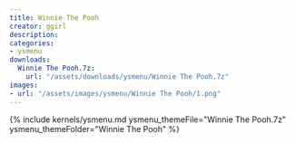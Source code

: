 ```yaml
---
title: Winnie The Pooh
creator: ggirl
description: 
categories:
- ysmenu
downloads:
  Winnie The Pooh.7z:
    url: "/assets/downloads/ysmenu/Winnie The Pooh.7z"
images:
- url: "/assets/images/ysmenu/Winnie The Pooh/1.png"
---
```


{% include kernels/ysmenu.md ysmenu_themeFile="Winnie The Pooh.7z" ysmenu_themeFolder="Winnie The Pooh" %}
